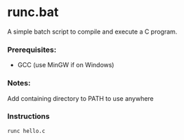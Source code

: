 # runc.bat
A simple batch script to compile and execute a C program.

### Prerequisites:
- GCC (use MinGW if on Windows)

### Notes:
Add containing directory to PATH to use anywhere

### Instructions
```
runc hello.c
```
